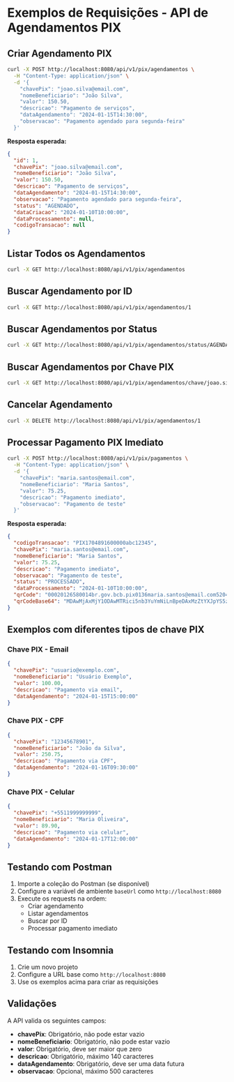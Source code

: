 # Exemplos de Requisições - API de Agendamentos PIX

## Criar Agendamento PIX

```bash
curl -X POST http://localhost:8080/api/v1/pix/agendamentos \
  -H "Content-Type: application/json" \
  -d '{
    "chavePix": "joao.silva@email.com",
    "nomeBeneficiario": "João Silva",
    "valor": 150.50,
    "descricao": "Pagamento de serviços",
    "dataAgendamento": "2024-01-15T14:30:00",
    "observacao": "Pagamento agendado para segunda-feira"
  }'
```

**Resposta esperada:**
```json
{
  "id": 1,
  "chavePix": "joao.silva@email.com",
  "nomeBeneficiario": "João Silva",
  "valor": 150.50,
  "descricao": "Pagamento de serviços",
  "dataAgendamento": "2024-01-15T14:30:00",
  "observacao": "Pagamento agendado para segunda-feira",
  "status": "AGENDADO",
  "dataCriacao": "2024-01-10T10:00:00",
  "dataProcessamento": null,
  "codigoTransacao": null
}
```

## Listar Todos os Agendamentos

```bash
curl -X GET http://localhost:8080/api/v1/pix/agendamentos
```

## Buscar Agendamento por ID

```bash
curl -X GET http://localhost:8080/api/v1/pix/agendamentos/1
```

## Buscar Agendamentos por Status

```bash
curl -X GET http://localhost:8080/api/v1/pix/agendamentos/status/AGENDADO
```

## Buscar Agendamentos por Chave PIX

```bash
curl -X GET http://localhost:8080/api/v1/pix/agendamentos/chave/joao.silva@email.com
```

## Cancelar Agendamento

```bash
curl -X DELETE http://localhost:8080/api/v1/pix/agendamentos/1
```

## Processar Pagamento PIX Imediato

```bash
curl -X POST http://localhost:8080/api/v1/pix/pagamentos \
  -H "Content-Type: application/json" \
  -d '{
    "chavePix": "maria.santos@email.com",
    "nomeBeneficiario": "Maria Santos",
    "valor": 75.25,
    "descricao": "Pagamento imediato",
    "observacao": "Pagamento de teste"
  }'
```

**Resposta esperada:**
```json
{
  "codigoTransacao": "PIX1704891600000abc12345",
  "chavePix": "maria.santos@email.com",
  "nomeBeneficiario": "Maria Santos",
  "valor": 75.25,
  "descricao": "Pagamento imediato",
  "observacao": "Pagamento de teste",
  "status": "PROCESSADO",
  "dataProcessamento": "2024-01-10T10:00:00",
  "qrCode": "00020126580014br.gov.bcb.pix0136maria.santos@email.com52040000530398654075.255802BR5913Maria Santos6006Pagamento imediato62070503***6304",
  "qrCodeBase64": "MDAwMjAxMjY1ODAwMTRici5nb3YuYmNiLnBpeDAxMzZtYXJpYS5zYW50b3NAZW1haWwuY29tNTIwNDAwMDA1MzAzOTg2NTQwNzUuMjU1ODAyQlI1OTEzTWFyaWEgU2FudG9zNjAwNlBhZ2FtZW50byBpbWVkaWF0bzYyMDcwNTAzKioqNjMwNA=="
}
```

## Exemplos com diferentes tipos de chave PIX

### Chave PIX - Email
```json
{
  "chavePix": "usuario@exemplo.com",
  "nomeBeneficiario": "Usuário Exemplo",
  "valor": 100.00,
  "descricao": "Pagamento via email",
  "dataAgendamento": "2024-01-15T15:00:00"
}
```

### Chave PIX - CPF
```json
{
  "chavePix": "12345678901",
  "nomeBeneficiario": "João da Silva",
  "valor": 250.75,
  "descricao": "Pagamento via CPF",
  "dataAgendamento": "2024-01-16T09:30:00"
}
```

### Chave PIX - Celular
```json
{
  "chavePix": "+5511999999999",
  "nomeBeneficiario": "Maria Oliveira",
  "valor": 89.90,
  "descricao": "Pagamento via celular",
  "dataAgendamento": "2024-01-17T12:00:00"
}
```

## Testando com Postman

1. Importe a coleção do Postman (se disponível)
2. Configure a variável de ambiente `baseUrl` como `http://localhost:8080`
3. Execute os requests na ordem:
   - Criar agendamento
   - Listar agendamentos
   - Buscar por ID
   - Processar pagamento imediato

## Testando com Insomnia

1. Crie um novo projeto
2. Configure a URL base como `http://localhost:8080`
3. Use os exemplos acima para criar as requisições

## Validações

A API valida os seguintes campos:

- **chavePix**: Obrigatório, não pode estar vazio
- **nomeBeneficiario**: Obrigatório, não pode estar vazio
- **valor**: Obrigatório, deve ser maior que zero
- **descricao**: Obrigatório, máximo 140 caracteres
- **dataAgendamento**: Obrigatório, deve ser uma data futura
- **observacao**: Opcional, máximo 500 caracteres 